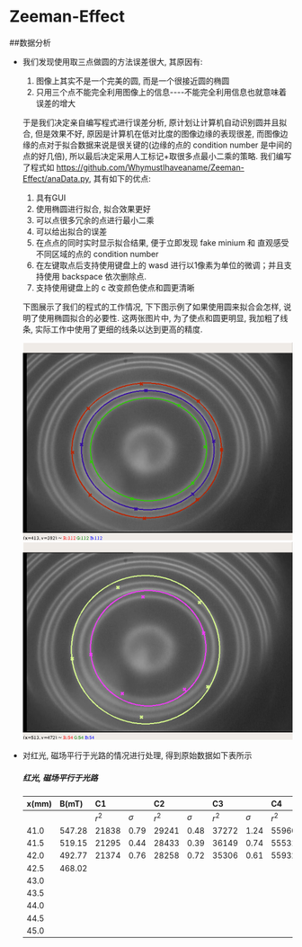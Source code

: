 # Zeeman-Effect
##数据分析
* 我们发现使用取三点做圆的方法误差很大, 其原因有:
    1. 图像上其实不是一个完美的圆, 而是一个很接近圆的椭圆
    2. 只用三个点不能完全利用图像上的信息----不能完全利用信息也就意味着误差的增大
    
    于是我们决定亲自编写程式进行误差分析, 原计划让计算机自动识别圆并且拟合, 但是效果不好, 原因是计算机在低对比度的图像边缘的表现很差, 而图像边缘的点对于拟合数据来说是很关键的(边缘的点的 condition number 是中间的点的好几倍), 所以最后决定采用人工标记+取很多点最小二乘的策略. 我们编写了程式如 https://github.com/WhymustIhaveaname/Zeeman-Effect/anaData.py, 其有如下的优点:
    1. 具有GUI
    2. 使用椭圆进行拟合, 拟合效果更好
    3. 可以点很多冗余的点进行最小二乘
    4. 可以给出拟合的误差
    5. 在点点的同时实时显示拟合结果, 便于立即发现 fake minium 和 直观感受不同区域的点的 condition number
    6. 在左键取点后支持使用键盘上的 wasd 进行以1像素为单位的微调；并且支持使用 backspace 依次删除点.
    7. 支持使用键盘上的 c 改变颜色使点和圆更清晰
    
    下图展示了我们的程式的工作情况, 下下图示例了如果使用圆来拟合会怎样, 说明了使用椭圆拟合的必要性. 这两张图片中, 为了使点和圆更明显, 我加粗了线条, 实际工作中使用了更细的线条以达到更高的精度.
    
    ![image](https://github.com/WhymustIhaveaname/Zeeman-Effect/blob/master/fitwitheclipse.png)
    ![image](https://github.com/WhymustIhaveaname/Zeeman-Effect/blob/master/fitwithcircle.png)

* 对红光, 磁场平行于光路的情况进行处理, 得到原始数据如下表所示
    
    ##### 红光, 磁场平行于光路
    |x(mm)|B(mT)|C1||C2||C3||C4||C5||C6||
    |-----|-----|-|-|-|-|-|-|-|-|-|-|-|-|
    |||$r^2$|$\sigma$|$r^2$|$\sigma$|$r^2$|$\sigma$|$r^2$|$\sigma$|$r^2$|$\sigma$|$r^2$|$\sigma$|$r^2$|
    |41.0|547.28|21838|0.79|29241|0.48|37272|1.24|55960|0.72|64273|0.31|72017|0.80|
    |41.5|519.15|21295|0.44|28433|0.39|36149|0.74|55531|0.98|63781|0.56|71310|0.76|
    |42.0|492.77|21374|0.76|28258|0.72|35306|0.61|55932|1.02|62901|0.18|70543|0.65|
    |42.5|468.02|
    |43.0|
    |43.5|
    |44.0|
    |44.5|
    |45.0|
